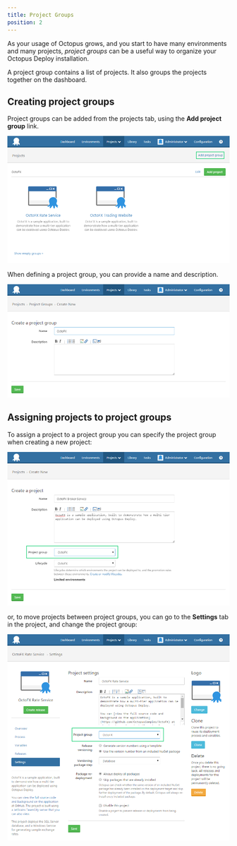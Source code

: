 ```yaml
---
title: Project Groups
position: 2
---
```



As your usage of Octopus grows, and you start to have many environments and many projects, *project groups* can be a useful way to organize your Octopus Deploy installation.


A project group contains a list of projects. It also groups the projects together on the dashboard.

## Creating project groups


Project groups can be added from the projects tab, using the **Add project group** link.


![](/docs/images/3048103/3277849.png "width=500")


When defining a project group, you can provide a name and description.


![](/docs/images/3048103/3277848.png "width=500")

## Assigning projects to project groups


To assign a project to a project group you can specify the project group when creating a new project:


![](/docs/images/3048103/3277847.png "width=500")


or, to move projects between project groups, you can go to the **Settings** tab in the project, and change the project group:


![](/docs/images/3048103/3277846.png "width=500")
